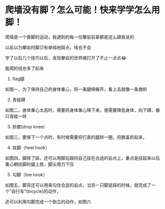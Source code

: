 # 爬墙没有脚？怎么可能！快来学学怎么用脚！

爬墙是一个靠脚的运动，我遇到的每一位攀岩前辈都是这么跟我说的

以前以为攀岩时脚只有单纯地踩点，啥也不会

学了以后几个技巧以后，发现攀岩的世界被打开了不止一点点😂

能爬的线也多了起来

1. flag腿

如图一，为了保持自己的身体重心，将一条腿伸展开，看上去就像一条旗帜

2. 青蛙蹲

如图二，身体重心太高时，需要将身体重心降下来，便需要降低身体，向下蹲，像只青蛙一样

3. 折膝(drop knee)

如图三，要够下一个点时，有时候需要将打直的腿转一圈，将膝盖折起来，

4. 挂脚（heel hook）

如图四，脚除了踩，还可以用脚后跟将自己挂在合适的岩点上，重点是挂起来以后重心朝挂脚的腿上放，脚尖用力下压

5. 勾脚（toe hook）

如图五，脚背还可以用来勾住合适的岩点，当另一只脚是踩的时候，就完成了一个”自行车“(bicycle)的动作，

还可以利用勾脚完成一个倒立的动作，如图六